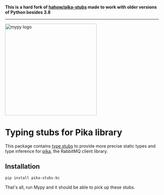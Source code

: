 **This is a hard fork of [hahow/pika-stubs](https://github.com/hahow/pika-stubs) made to work with older versions of Python besides 3.8**

---

<a href="http://mypy-lang.org/">
<img src="http://mypy-lang.org/static/mypy_light.svg" alt="mypy logo" width="300px"/>
</a>

# Typing stubs for Pika library

This package contains [type stubs](https://www.python.org/dev/peps/pep-0561/)
to provide more precise static types and type inference for
[pika](https://github.com/pika/pika), the RabbitMQ client library.


## Installation

```bash
pip install pika-stubs-bc
```

That's all, run Mypy and it should be able to pick up these stubs.
